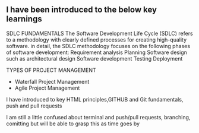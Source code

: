 ## I have been introduced to the below key learnings

SDLC FUNDAMENTALS
The Software Development Life Cycle (SDLC) refers to a methodology with clearly defined processes for creating high-quality software. in detail, the SDLC methodology focuses on the following phases of software development:
Requirement analysis
Planning
Software design such as architectural design
Software development
Testing
Deployment

TYPES OF PROJECT MANAGEMENT
- Waterfall Project Management
- Agile Project Management

I have introduced to key HTML principles,GITHUB and Git fundamentals, push and pull requests

I am still a little confused about terminal and push/pull requests, branching, comitting but will be able to grasp this as time goes by
